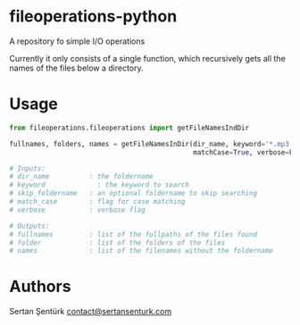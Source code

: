 # fileoperations-python
A repository fo simple I/O operations

Currently it only consists of a single function, which recursively gets all the names of the files below a directory. 

Usage
=======

```python
from fileoperations.fileoperations import getFileNamesIndDir

fullnames, folders, names = getFileNamesInDir(dir_name, keyword='*.mp3', skip_foldername='', 
                                              matchCase=True, verbose=False)

# Inputs:
# dir_name          : the foldername
# keyword	          :	the keyword to search
# skip_foldername   : an optional foldername to skip searching
# match_case        : flag for case matching
# verbose           : verbose flag

# Outputs:
# fullnames         : list of the fullpaths of the files found
# folder            : list of the folders of the files
# names             : list of the filenames without the foldername
```

Authors
=======

Sertan Şentürk	contact@sertansenturk.com
